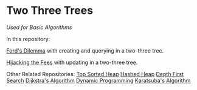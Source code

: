 # Two Three Trees
*Used for Basic Algorithms*

In this repository:

[Ford's Dilemma](https://www.hackerrank.com/contests/spring-2018-csci-ua-310-001-basic-algorithms-programming-assignment-1/challenges) with creating and querying in a two-three tree.

[Hijacking the Fees](https://www.hackerrank.com/contests/spring-2018-csci-ua-310-001-basic-algorithms-programming-assignment-2/challenges) with updating in a two-three tree.

Other Related Repositories:
[Top Sorted Heap](https://github.com/tojimjiang/algorithms-top-sort)
[Hashed Heap](https://github.com/tojimjiang/algorithms-hash-heap)
[Depth First Search](https://github.com/tojimjiang/algorithms-dfs)
[Dijkstra's Algorithm](https://github.com/tojimjiang/algorithms-dijkstra)
[Dynamic Programming](https://github.com/tojimjiang/algorithms-dynamic)
[Karatsuba's Algorithm](https://github.com/tojimjiang/algorithms-karatsuba)